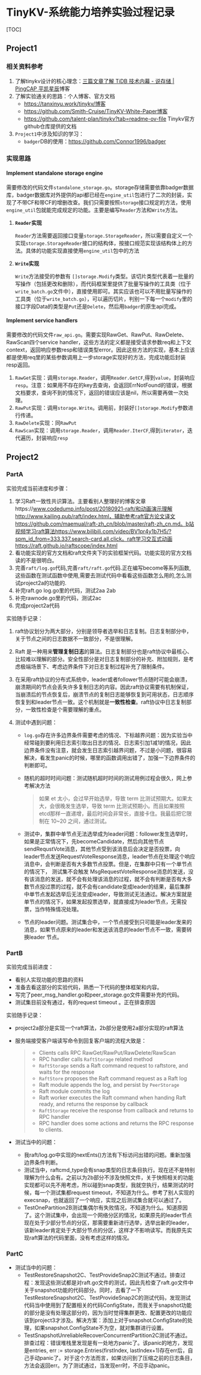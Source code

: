 #  TinyKV-系统能力培养实验过程记录

[TOC]

## Project1

### 相关资料参考

1. 了解tinykv设计的核心理念：[三篇文章了解 TiDB 技术内幕 - 说存储 | PingCAP 平凯星辰](https://cn.pingcap.com/blog/tidb-internal-1/)博客
2. 了解实验通关的思路：个人博客、官方文档
   - https://tanxinyu.work/tinykv/博客
   - https://github.com/Smith-Cruise/TinyKV-White-Paper博客
   - https://github.com/talent-plan/tinykv?tab=readme-ov-file Tinykv官方github仓库提供的文档
3. `Project1`中涉及知识的学习：
   - `badger`DB的使用：https://github.com/Connor1996/badger

### 实现思路

#### Implement standalone storage engine

需要修改的代码文件`standalone_storage.go`。storage存储需要依靠badger数据库，badger数据库对外提供的api都已经在`engine_util`包进行了二次的封装，实现了不带CF和带CF的增删改查。我们只需要按照`storage`接口规定的方法，使用`engine_util`包就能完成规定的功能。主要是编写`Reader`方法和`Write`方法。

1. **`Reader`实现**

   `Reader`方法需要返回接口变量`storage.StorageReader`，所以需要自定义一个实现`storage.StorageReader`接口的结构体，按接口规范实现该结构体上的方法。具体的功能实现直接使用`engine_util`包中的方法

2. **`Write`实现**

   `Write`方法接受的参数有 `[]storage.Modify`类型。该切片类型代表着一批量的写操作（包括更改和删除），而代码框架里提供了批量写操作的工具类（位于`write_batch.go`文件中），直接使用即可。其实应该也可以不用批量写操作的工具类（位于`write_batch.go`），可以遍历切片，判别一下每一个`modify`里的接口字段Data的类型是`Put`还是`Delete`，然后用`badger`的原生api完成。

#### Implement service handlers

需要修改的代码文件`raw_api.go`。需要实现RawGet、RawPut、RawDelete、RawScan四个service handler，这些方法的定义都是接受请求参数req和上下文context，返回响应参数resp和错误类型error。因此这些方法的实现，基本上应该都是使用req里的某些参数调用上一步storage实现好的方法，完成功能后封装resp返回。

1. `RawGet`实现：调用`storage.Reader`，调用`Reader.GetCF`,得到`value`，封装响应`resp`。注意：如果用不存在的key去查询，会返回ErrNotFound的错误，根据文档要求，查询不到的情况下，返回的错误应该是nil，所以需要再做一次处理。
2. `RawPut`实现：调用`storage.Write`。调用前，封装好`[]storage.Modify`参数进行传递。
3. `RawDelete`实现：同`RawPut`
4. `RawScan`实现：调用`storage.Reader`，调用`Reader.IterCF`,得到`iterator`，迭代遍历，封装响应`resp`

## Project2

### PartA

实验完成当前进度和步骤：

1. 学习Raft一致性共识算法。主要看别人整理好的博客文章https://www.codedump.info/post/20180921-raft/和动画演示理解http://www.kailing.pub/raft/index.html，辅助参考raft官方论文译文https://github.com/maemual/raft-zh_cn/blob/master/raft-zh_cn.md。b站视频学习raft算法https://www.bilibili.com/video/BV1pr4y1b7H5/?spm_id_from=333.337.search-card.all.click。raft学习交互式动画https://raft.github.io/raftscope/index.html
1. 看功能实现的官方文档和raft文件夹下的实验框架代码。功能实现的官方文档读的不是很明白。
1. 完善`raft/log.go`代码,完善`raft/raft.go`代码.正在编写become等系列函数,这些函数在测试函数中使用,需要去测试代码中看看这些函数怎么用的,怎么测试project2a的功能的.
1. 补完raft.go log.go里的代码，测试2aa 2ab
1. 补完rawnode.go里的代码，测试2ac
1. 完成project2a代码

实验随手记录：

1. raft协议划分为两大部分，分别是领导者选举和日志复制。日志复制部分中，关于节点之间的日志数据不一致部分，不是很理解。

1. Raft 是一种用来**管理复制日志**的算法。日志复制部分也是raft协议中最核心、比较难以理解的部分。安全性部分是对日志复制部分的补充、附加规则，是考虑极端场景下、考虑边界条件下对日志复制过程补充了限制条件。

1. 在采用raft协议的分布式系统中，leader或者follower节点随时可能会崩溃，崩溃期间的节点会丢失许多复制日志的内容。因此raft协议需要有机制保证，当崩溃后的节点恢复后，崩溃节点的复制日志能够恢复到可用状态，日志顺序恢复到和leader节点一致。这个机制就是**一致性检查**。raft协议中日志复制部分，一致性检查是个需要理解的重点。

1. 测试中遇到问题：

   - `log.go`存在许多边界条件需要考虑的情况、下标越界问题：因为实验当中经常碰到要利用日志索引取出日志的情况、日志索引加1减1的情况，因此边界条件没有注意，就会发生日志索引越界问题，不过是小问题，很容易解决，看发生panic的时候，哪里的函数调用出错了，加强一下边界条件的判断即可。

   - 随机的超时时间问题：测试随机超时时间的测试用例过程会很久，网上参考解决方法
   
     > 如果 et 太小，会过早开始选举，导致 term 比测试预期大。如果太大，会很晚发生选举，导致 term 比测试预期小。而且如果按照etcd那样一直递增，最后时间会非常长，直接卡住。我最后把它限制在 10~20 之间，通过测试。
   
   - 测试中，集群中单节点无法选举成为leader问题：follower发生选举时，如果是正常情况下，先becomeCandidate，然后向其他节点sendRequstVote消息，其他节点受到该消息后会决定是否投票，向leader节点发送RequestVoteResponse消息，leader节点在处理这个响应消息中，会判断是否有大多数节点投票。但是，在集群中只有一个单节点的情况下， 测试集不会触发 MsgRequestVoteResponse消息的发送，没有该消息的发送，就不会有处理该消息的过程，就不会有判断是否有大多数节点投过票的过程，就不会有candidate变成leader的结果，最后集群中单节点发起选举后无法变成leader，导致测试无法通过。解决方案就是单节点的情况下，如果发起投票选举，就直接成为leader节点，无需投票，当作特殊情况处理。
   
   - 节点的leader问题。测试集合中，一个节点接受到只可能是leader发来的消息，如果节点原来的leader和发送该消息的leader节点不一致，需要转换leader 节点。

### PartB

实验完成当前进度：

- 看别人实现功能的思路的资料
- 准备去看这部分的实验代码，熟悉一下代码的整体框架和内容。
- 写完了peer_msg_handler.go和peer_storage.go文件需要补充的代码。
- 测试集目前没有通过，有的request timeout 。正在排查原因

实验随手记录：

- project2a部分是实现一个raft算法，2b部分是使用2a部分实现的raft算法

- 服务端接受客户端读写命令到回复客户端的流程大致是：

  > - Clients calls RPC RawGet/RawPut/RawDelete/RawScan
  > - RPC handler calls `RaftStorage` related method
  > - `RaftStorage` sends a Raft command request to raftstore, and waits for the response
  > - `RaftStore` proposes the Raft command request as a Raft log
  > - Raft module appends the log, and persist by `PeerStorage`
  > - Raft module commits the log
  > - Raft worker executes the Raft command when handing Raft ready, and returns the response by callback
  > - `RaftStorage` receive the response from callback and returns to RPC handler
  > - RPC handler does some actions and returns the RPC response to clients.
  
- 测试当中的问题：

  - 我raft/log.go中实现的nextEnts()方法有下标访问出错的问题。重新加强边界条件判断。
  - 测试当中，raftcmd_type会有snap类型的日志条目执行。现在还不是特别理解为什么会有。之前以为2b部分不涉及快照文件，关于快照相关的功能实现都可以先不用考虑，所以碰到snap类型，我就空执行，结果测试的时候，每一个测试集都request timeout，不知道为什么。参考了别人实现的execsnap，也就返回了一个响应，实现之后测试集合就可以通过了。
  - TestOnePartition2B测试集偶尔有失败情况，不知道为什么。知道原因了。这个测试集中，会出现一个网络分区的情况，如果原先的leader节点现在处于少部分节点的分区，那需要重新进行选举，选举出新的leader，该新leader肯定处于大部分节点的分区，这样才不影响读写。而我原先实现raft算法的代码里面，没有考虑这样的情况。


### PartC

- 测试当中的问题：
  - TestRestoreSnapshot2C、TestProvideSnap2C测试不通过。排查过程：发现这些测试都是对raft.go文件的测试，因此先检查了raft.go文件中关于snapshot功能的代码部分。同时，去看了一下TestRestoreSnapshot2C、TestProvideSnap2C的测试代码，发现测试代码当中使用到了配置相关的代码ConfigState，而我关于snapshot功能的部分是没有处理这部分的，因为当时觉得集群更改、配置更改的功能应该到project3才涉及。解决方案：添加上对于snapshot.ConfigState的处理，如果snapshot.ConfigState不为空，就对集群进行设置。
  - TestSnapshotUnreliableRecoverConcurrentPartition2C测试不通过。排查过程：错误堆栈里发现是有一处地方panic了。该panic的地方，发现是entries, err := storage.Entries(firstIndex, lastIndex+1)存在err后，自己手动panic了。对于这个方法而言，如果访问到了压缩之前的日志条目，方法会返回err。为了测试通过，当发现err时，不应手动panic。


